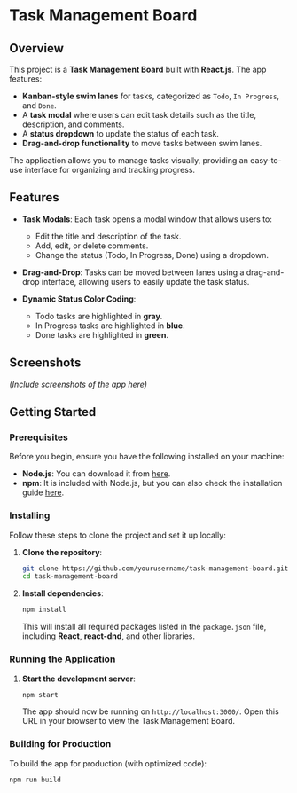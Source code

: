 # Task Management Board

## Overview

This project is a **Task Management Board** built with **React.js**. The app features:

- **Kanban-style swim lanes** for tasks, categorized as `Todo`, `In Progress`, and `Done`.
- A **task modal** where users can edit task details such as the title, description, and comments.
- A **status dropdown** to update the status of each task.
- **Drag-and-drop functionality** to move tasks between swim lanes.

The application allows you to manage tasks visually, providing an easy-to-use interface for organizing and tracking progress.

## Features

- **Task Modals**: Each task opens a modal window that allows users to:
  - Edit the title and description of the task.
  - Add, edit, or delete comments.
  - Change the status (Todo, In Progress, Done) using a dropdown.
  
- **Drag-and-Drop**: Tasks can be moved between lanes using a drag-and-drop interface, allowing users to easily update the task status.

- **Dynamic Status Color Coding**:
  - Todo tasks are highlighted in **gray**.
  - In Progress tasks are highlighted in **blue**.
  - Done tasks are highlighted in **green**.

## Screenshots
*(Include screenshots of the app here)*

## Getting Started

### Prerequisites

Before you begin, ensure you have the following installed on your machine:

- **Node.js**: You can download it from [here](https://nodejs.org/).
- **npm**: It is included with Node.js, but you can also check the installation guide [here](https://www.npmjs.com/get-npm).

### Installing

Follow these steps to clone the project and set it up locally:

1. **Clone the repository**:

    ```bash
    git clone https://github.com/yourusername/task-management-board.git
    cd task-management-board
    ```

2. **Install dependencies**:

    ```bash
    npm install
    ```

    This will install all required packages listed in the `package.json` file, including **React**, **react-dnd**, and other libraries.

### Running the Application

1. **Start the development server**:

    ```bash
    npm start
    ```

    The app should now be running on `http://localhost:3000/`. Open this URL in your browser to view the Task Management Board.

### Building for Production

To build the app for production (with optimized code):

```bash
npm run build
